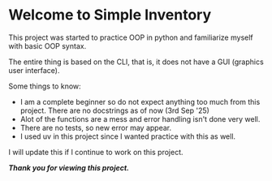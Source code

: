 # Welcome to Simple Inventory

This project was started to practice OOP in python and familiarize myself with
basic OOP syntax. 

The entire thing is based on the CLI, that is, it does not have a GUI (graphics user
interface).

Some things to know:
- I am a complete beginner so do not expect anything too much from this project.
There are no docstrings as of now (3rd Sep '25) 
- Alot of the functions are a mess and error handling isn't done very well.
- There are no tests, so new error may appear.
- I used uv in this project since I wanted practice with this as well.

I will update this if I continue to work on this project.

___Thank you for viewing this project.___